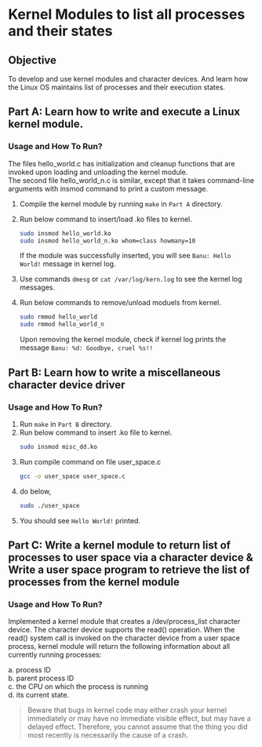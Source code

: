 # Kernel Modules to list all processes and their states

## Objective
To develop and use kernel modules and character devices. And learn how the Linux OS maintains list of processes and their execution states.

## Part A: Learn how to write and execute a Linux kernel module.
### Usage and How To Run?
The files hello_world.c has initialization and cleanup functions that are invoked upon loading and unloading the kernel module.  
The second file hello_world_n.c is similar, except that it takes command-line arguments with insmod command to print a custom message.

1. Compile the kernel module by running `make` in `Part A` directory.
2. Run below command to insert/load .ko files to kernel.
    ```sh
	sudo insmod hello_world.ko
    sudo insmod hello_world_n.ko whom=class howmany=10
	```  
	If the module was successfully inserted, you will see `Banu: Hello World!` message in kernel log.

3. Use commands `dmesg` or `cat /var/log/kern.log` to see the kernel log messages.
4.  Run below commands to remove/unload moduels from kernel.
    ```sh
	sudo rmmod hello_world
    sudo rmmod hello_world_n
	```
	Upon removing the kernel module, check if kernel log prints the message `Banu: %d: Goodbye, cruel %s!!`
	
## Part B: Learn how to write a miscellaneous character device driver
### Usage and How To Run?
1. Run `make` in `Part B` directory.
2. Run below command to insert .ko file to kernel.
    ```sh
	sudo insmod misc_dd.ko
	```
3. Run compile command on file user_space.c
    ```sh
	gcc -o user_space user_space.c
	```
4. do below,
    ```sh
	sudo ./user_space
	```
5. You should see `Hello World!` printed.

## Part C: Write a kernel module to return list of processes to user space via a character device & Write a user space program to retrieve the list of processes from the kernel module
### Usage and How To Run?

Implemented a kernel module that creates a /dev/process_list character device. The character device supports the read() operation. When the read() system call is invoked on the character device from a user space process, kernel module will return the following information about all currently running processes:

a. process ID  
b. parent process ID  
c. the CPU on which the process is running  
d. its current state.  

> Beware that bugs in kernel code may either crash your kernel immediately or may have no immediate visible effect, but may have a delayed effect. Therefore, you cannot assume that the thing you did most recently is necessarily the cause of a crash.